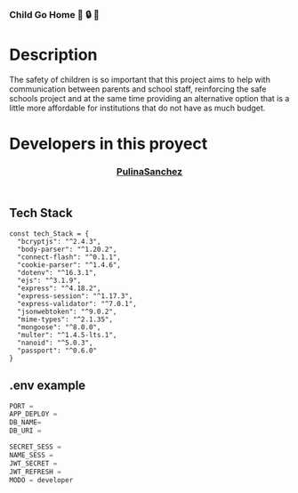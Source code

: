 ### Child Go Home :mega: :lock: :boy:

# Description 
The safety of children is so important that this project aims to help with communication between parents and school staff, reinforcing the safe schools project and at the same time providing an alternative option that is a little more affordable for institutions that do not have as much budget.

# Developers in this proyect
<table>
<tr>
<a target='_blank' href='https://github.com/PaulinaSanchez00'>
<h3 align ="center">PulinaSanchez</h3>
</a>
</tr>
<tr>
<a target='_blank' href='https://github.com/Doraimon-Dant'><h3 align='center'><h3></a>
</tr>
</table>

## Tech Stack
```JS
const tech_Stack = {
  "bcryptjs": "^2.4.3",
  "body-parser": "^1.20.2",
  "connect-flash": "^0.1.1",
  "cookie-parser": "^1.4.6",
  "dotenv": "^16.3.1",
  "ejs": "^3.1.9",
  "express": "^4.18.2",
  "express-session": "^1.17.3",
  "express-validator": "^7.0.1",
  "jsonwebtoken": "^9.0.2",
  "mime-types": "^2.1.35",
  "mongoose": "^8.0.0",
  "multer": "^1.4.5-lts.1",
  "nanoid": "^5.0.3",
  "passport": "^0.6.0"
}
```
## .env example
```PYTHON
PORT =
APP_DEPLOY =
DB_NAME=
DB_URI =

SECRET_SESS =
NAME_SESS =
JWT_SECRET =
JWT_REFRESH =
MODO = developer
```

